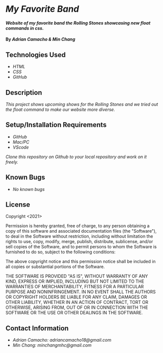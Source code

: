 # _My Favorite Band_

#### _Website of my favorite band the Rolling Stones showcasing new float commands in css._

#### By _**Adrian Camacho & Min Chang**_

## Technologies Used

* _HTML_
* _CSS_
* _GitHub_

## Description

_This project shows upcoming shows for the Rolling Stones and we tried out the float command to make our website more diverse._

## Setup/Installation Requirements

* _GitHub_
* _Mac/PC_
* _VScode_


_Clone this repository on Github to your local repository and work on it freely._

## Known Bugs

* _No known bugs_

## License

Copyright <2021> <Adrian Camacho>

Permission is hereby granted, free of charge, to any person obtaining a copy of this software and associated documentation files (the "Software"), to deal in the Software without restriction, including without limitation the rights to use, copy, modify, merge, publish, distribute, sublicense, and/or sell copies of the Software, and to permit persons to whom the Software is furnished to do so, subject to the following conditions:

The above copyright notice and this permission notice shall be included in all copies or substantial portions of the Software.

THE SOFTWARE IS PROVIDED "AS IS", WITHOUT WARRANTY OF ANY KIND, EXPRESS OR IMPLIED, INCLUDING BUT NOT LIMITED TO THE WARRANTIES OF MERCHANTABILITY, FITNESS FOR A PARTICULAR PURPOSE AND NONINFRINGEMENT. IN NO EVENT SHALL THE AUTHORS OR COPYRIGHT HOLDERS BE LIABLE FOR ANY CLAIM, DAMAGES OR OTHER LIABILITY, WHETHER IN AN ACTION OF CONTRACT, TORT OR OTHERWISE, ARISING FROM, OUT OF OR IN CONNECTION WITH THE SOFTWARE OR THE USE OR OTHER DEALINGS IN THE SOFTWARE.

## Contact Information

* _Adrian Camacho: adriancamacho18@gmail.com_
* _Min Chang: minchangmhc@gmail.com_
